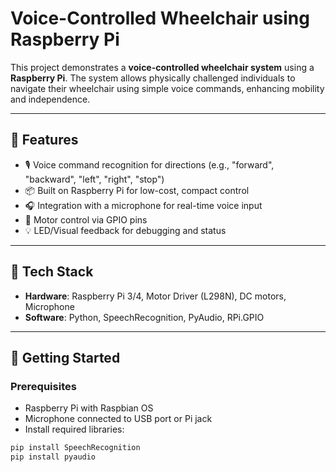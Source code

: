 # Voice-Controlled Wheelchair using Raspberry Pi

This project demonstrates a **voice-controlled wheelchair system** using a **Raspberry Pi**. The system allows physically challenged individuals to navigate their wheelchair using simple voice commands, enhancing mobility and independence.

---

## 🔧 Features

- 🎙️ Voice command recognition for directions (e.g., "forward", "backward", "left", "right", "stop")
- 📦 Built on Raspberry Pi for low-cost, compact control
- 🎧 Integration with a microphone for real-time voice input
- 🛞 Motor control via GPIO pins
- 💡 LED/Visual feedback for debugging and status

---

## 🧰 Tech Stack

- **Hardware**: Raspberry Pi 3/4, Motor Driver (L298N), DC motors, Microphone
- **Software**: Python, SpeechRecognition, PyAudio, RPi.GPIO

---

## 🚀 Getting Started

### Prerequisites

- Raspberry Pi with Raspbian OS
- Microphone connected to USB port or Pi jack
- Install required libraries:
  
```bash
pip install SpeechRecognition
pip install pyaudio
